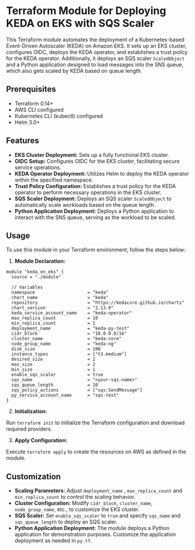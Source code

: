 # Terraform Module for Deploying KEDA on EKS with SQS Scaler

This Terraform module automates the deployment of a Kubernetes-based Event-Driven Autoscaler (KEDA) on Amazon EKS. It sets up an EKS cluster, configures OIDC, deploys the KEDA operator, and establishes a trust policy for the KEDA operator. Additionally, it deploys an SQS scaler `ScaledObject` and a Python application designed to load messages into the SNS queue, which also gets scaled by KEDA based on queue length.

## Prerequisites

- Terraform 0.14+
- AWS CLI configured
- Kubernetes CLI (kubectl) configured
- Helm 3.0+

## Features

- **EKS Cluster Deployment:** Sets up a fully functional EKS cluster.
- **OIDC Setup:** Configures OIDC for the EKS cluster, facilitating secure service operations.
- **KEDA Operator Deployment:** Utilizes Helm to deploy the KEDA operator within the specified namespace.
- **Trust Policy Configuration:** Establishes a trust policy for the KEDA operator to perform necessary operations in the EKS cluster.
- **SQS Scaler Deployment:** Deploys an SQS scaler `ScaledObject` to automatically scale workloads based on the queue length.
- **Python Application Deployment:** Deploys a Python application to interact with the SNS queue, serving as the workload to be scaled.

## Usage

To use this module in your Terraform environment, follow the steps below:

1. **Module Declaration:**

```hcl
module "keda_on_eks" {
  source = "./module"

  // Variables
  namespace                    = "keda"
  chart_name                   = "keda"
  repository                   = "https://kedacore.github.io/charts"
  chart_version                = "2.13.0"
  keda_service_account_name    = "keda-operator"
  max_replica_count            = 10
  min_replica_count            = 1
  deployment_name              = "keda-py-test"
  cidr_block                   = "10.0.0.0/16"
  cluster_name                 = "keda-core"
  node_group_name              = "keda-ng"
  disk_size                    = 100
  instance_types               = ["t3.medium"]
  desired_size                 = 2
  max_size                     = 2
  min_size                     = 1
  enable_sqs_scaler            = true
  sqs_name                     = "<your-sqs-name>"
  sqs_queue_length             = 10
  sqs_policy_actions           = ["sqs:SendMessage"]
  py_service_account_name      = "sqs-test"
}
```

2. **Initialization:**

Run `terraform init` to initialize the Terraform configuration and download required providers.

3. **Apply Configuration:**

Execute `terraform apply` to create the resources on AWS as defined in the module.

## Customization

- **Scaling Parameters:** Adjust `deployment_name` , `max_replica_count` and `min_replica_count` to control the scaling behavior.
- **Cluster Configuration:** Modify `cidr_block`, `cluster_name`, `node_group_name`, etc., to customize the EKS cluster.
- **SQS Scaler:** Set `enable_sqs_scaler` to `true` and specify `sqs_name` and `sqs_queue_length` to deploy an SQS scaler.
- **Python Application Deployment:** The module deploys a Python application for demonstration purposes. Customize the application deployment as needed in `py.tf`.

